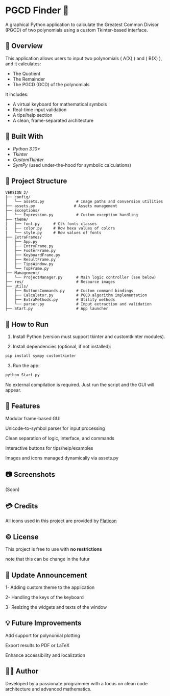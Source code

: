 # PGCD Finder 🧮

A graphical Python application to calculate the Greatest Common Divisor (PGCD) of two polynomials using a custom Tkinter-based interface.

## 📌 Overview

This application allows users to input two polynomials \( A(X) \) and \( B(X) \), and it calculates:

- The Quotient
- The Remainder
- The PGCD (GCD) of the polynomials

It includes:
- A virtual keyboard for mathematical symbols
- Real-time input validation
- A tips/help section
- A clean, frame-separated architecture

## 🧠 Built With

- *Python 3.10+*
- *Tkinter*
- *CustomTkinter*
- *SymPy* (used under-the-hood for symbolic calculations)

## 📁 Project Structure

```text
VERSION 2/
├── config/
│   └── assets.py              # Image paths and conversion utilities
├── assets.py                 # Assets management
├── Exceptions/
│   └── Expression.py          # Custom exception handling
├── theme/
|   ├── font.py      # Ctk fonts classes
|   ├── color.py     # Row hexa values of colors
|   └── style.py     # Row values of fonts
├── ExtraFrames/
│   ├── App.py
│   ├── EntryFrame.py
│   ├── FooterFrame.py
│   ├── KeyboardFrame.py
│   ├── ResultFrame.py
│   ├── TipsWindow.py
│   └── TopFrame.py
├── Management/
│   └── ProjectManager.py      # Main logic controller (see below)
├── res/                       # Resource images
├── utils/
│   ├── ButtonsCommands.py     # Custom command bindings
│   ├── Calculator.py          # PGCD algorithm implementation
│   ├── ExtraMethods.py        # Utility methods
│   └── parser.py              # Input extraction and validation
├── Start.py                   # App launcher
```
## 🚀 How to Run

1. Install Python (version must support tkinter and customtkinter modules).


2. Install dependencies (optional, if not installed):

```bash
pip install sympy customtkinter
```

3. Run the app:

```bash
python Start.py
```
No external compilation is required. Just run the script and the GUI will appear.

## 🎨 Features

Modular frame-based GUI

Unicode-to-symbol parser for input processing

Clean separation of logic, interface, and commands

Interactive buttons for tips/help/examples

Images and icons managed dynamically via assets.py

## 📷 Screenshots

(Soon)

## 💳 Credits

All icons used in this project are provided by [Flaticon](https://www.flaticon.com)

## ©️ License

This project is free to use with **no restrictions**

note that this can be change in the futur

## 📢 Update Announcement

1- Adding custom theme to the application

2- Handling the keys of the keyboard

3- Resizing the widgets and texts of the window

## 💡 Future Improvements

Add support for polynomial plotting

Export results to PDF or LaTeX

Enhance accessibility and localization


## 👨‍💻 Author

Developed by a passionate programmer with a focus on clean code architecture and advanced mathematics.
